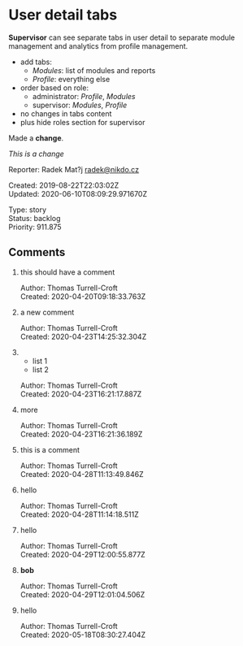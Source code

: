 # User detail tabs

**Supervisor** can see separate tabs in user detail to separate module management and analytics from profile management.

- add tabs:
    - _Modules_: list of modules and reports
    - _Profile_: everything else
- order based on role:
    - administrator: _Profile_, _Modules_
    - supervisor: _Modules_, _Profile_
- no changes in tabs content
- plus hide roles section for supervisor

Made a **change**.

_This is a change_

Reporter: Radek Mat?j <radek@nikdo.cz>  

Created: 2019-08-22T22:03:02Z  
Updated: 2020-06-10T08:09:29.971670Z

Type: story  
Status: backlog  
Priority: 911.875

## Comments
1.  this should have a comment

    Author: Thomas Turrell-Croft  
    Created: 2020-04-20T09:18:33.763Z  

2.  a new comment

    Author: Thomas Turrell-Croft  
    Created: 2020-04-23T14:25:32.304Z  

3.  - list 1&nbsp;
    - list 2

    Author: Thomas Turrell-Croft  
    Created: 2020-04-23T16:21:17.887Z  

4.  more

    Author: Thomas Turrell-Croft  
    Created: 2020-04-23T16:21:36.189Z  

5.  this is a comment

    Author: Thomas Turrell-Croft  
    Created: 2020-04-28T11:13:49.846Z  

6.  hello

    Author: Thomas Turrell-Croft  
    Created: 2020-04-28T11:14:18.511Z  

7.  hello

    Author: Thomas Turrell-Croft  
    Created: 2020-04-29T12:00:55.877Z  

8.  **bob**

    Author: Thomas Turrell-Croft  
    Created: 2020-04-29T12:01:04.506Z  

9.  hello

    Author: Thomas Turrell-Croft  
    Created: 2020-05-18T08:30:27.404Z  
